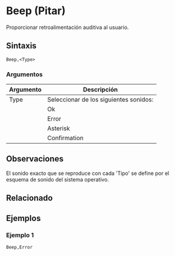 # Beep (Pitar)

Proporcionar retroalimentación auditiva al usuario.

## Sintaxis

```pebakery
Beep,<Type>
```

### Argumentos

| Argumento | Descripción |
| --- | --- |
| Type | Seleccionar de los siguientes sonidos: |
|| Ok |
|| Error |
|| Asterisk |
|| Confirmation |

## Observaciones

El sonido exacto que se reproduce con cada 'Tipo' se define por el esquema de sonido del sistema operativo.

## Relacionado

## Ejemplos

### Ejemplo 1

```pebakery
Beep,Error
```
